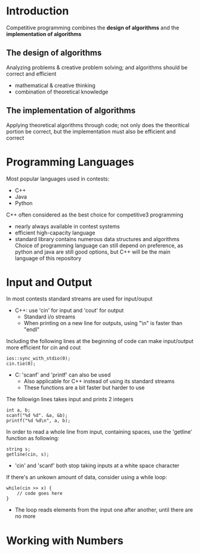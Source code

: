# Introduction
Competitive programming combines the **design of algorithms** and the **implementation of algorithms**

## The design of algorithms
Analyzing problems & creative problem solving; and algorithms should be correct and efficient
- mathematical & creative thinking
- combination of theoretical knowledge

## The implementation of algorithms
Applying theoretical algorithms through code; not only does the theoritical portion be correct, but the implementation must also be efficient and correct

# Programming Languages
Most popular languages used in contests:
- C++
- Java
- Python

C++ often considered as the best choice for competitive3 programming
- nearly always available in contest systems
- efficient high-capacity language
- standard library contains numerous data structures and algorithms
Choice of programming language can still depend on preference, as python and java are still good options, but C++ will be the main language of this repository

# Input and Output
In most contests standard streams are used for input/ouput
- C++: use 'cin' for input and 'cout' for output
    - Standard i/o streams
    - When printing on a new line for outputs, using "\n" is faster than "endl"

Including the following lines at the beginning of code can make input/output more efficient for cin and cout
```
ios::sync_with_stdio(0);
cin.tie(0);
```

- C: 'scanf' and 'printf' can also be used
    - Also applicable for C++ instead of using its standard streams
    - These functions are a bit faster but harder to use

The followign lines takes input and prints 2 integers
```
int a, b;
scanf("%d %d". &a, &b);
printf("%d %d\n", a, b);
```

In order to read a whole line from input, containing spaces, use the 'getline' function as following:
```
string s;
getline(cin, s);
```
- 'cin' and 'scanf' both stop taking inputs at a white space character

If there's an unkown amount of data, consider using a while loop:
```
while(cin >> x) {
    // code goes here
}
```
- The loop reads elements from the input one after another, until there are no more

# Working with Numbers









